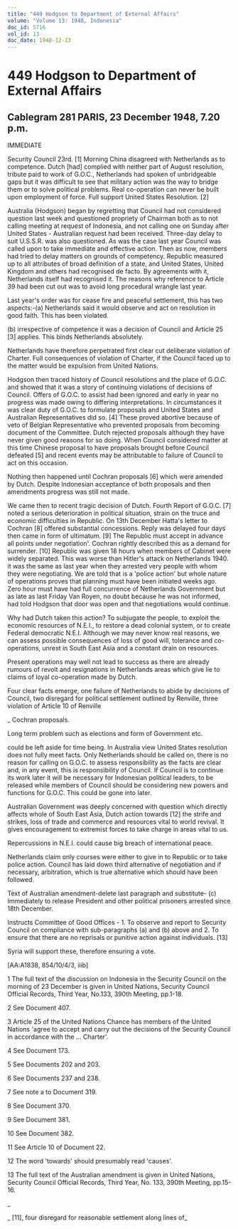 ```yaml
---
title: "449 Hodgson to Department of External Affairs"
volume: "Volume 13: 1948, Indonesia"
doc_id: 5716
vol_id: 13
doc_date: 1948-12-23
---
```


# 449 Hodgson to Department of External Affairs

## Cablegram 281 PARIS, 23 December 1948, 7.20 p.m.

IMMEDIATE

Security Council 23rd. [1] Morning China disagreed with Netherlands as to competence. Dutch [had] complied with neither part of August resolution, tribute paid to work of G.O.C., Netherlands had spoken of unbridgeable gaps but it was difficult to see that military action was the way to bridge them or to solve political problems. Real co-operation can never be built upon employment of force. Full support United States Resolution. [2]

Australia (Hodgson) began by regretting that Council had not considered question last week and questioned propriety of Chairman both as to not calling meeting at request of Indonesia, and not calling one on Sunday after United States - Australian request had been received. Three-day delay to suit U.S.S.R. was also questioned. As was the case last year Council was called upon to take immediate and effective action. Then as now, members had tried to delay matters on grounds of competency. Republic measured up to all attributes of broad definition of a state, and United States, United Kingdom and others had recognised de facto. By agreements with it, Netherlands itself had recognised it. The reasons why reference to Article 39 had been cut out was to avoid long procedural wrangle last year.

Last year's order was for cease fire and peaceful settlement, this has two aspects:-(a) Netherlands said it would observe and act on resolution in good faith. This has been violated.

(b) irrespective of competence it was a decision of Council and Article 25 [3] applies. This binds Netherlands absolutely.

Netherlands have therefore perpetrated first clear cut deliberate violation of Charter. Full consequences of violation of Charter, if the Council faced up to the matter would be expulsion from United Nations.

Hodgson then traced history of Council resolutions and the place of G.O.C. and showed that it was a story of continuing violations of decisions of Council. Offers of G.O.C. to assist had been ignored and early in year no progress was made owing to differing interpretations. In circumstances it was clear duty of G.O.C. to formulate proposals and United States and Australian Representatives did so. [4] These proved abortive because of veto of Belgian Representative who prevented proposals from becoming document of the Committee. Dutch rejected proposals although they have never given good reasons for so doing. When Council considered matter at this time Chinese proposal to have proposals brought before Council defeated [5] and recent events may be attributable to failure of Council to act on this occasion.

Nothing then happened until Cochran proposals [6] which were amended by Dutch. Despite Indonesian acceptance of both proposals and then amendments progress was still not made.

We came then to recent tragic decision of Dutch. Fourth Report of G.O.C. [7] noted a serious deterioration in political situation, strain on the truce and economic difficulties in Republic. On 13th December Hatta's letter to Cochran [8] offered substantial concessions. Reply was delayed four days then came in form of ultimatum. [9] The Republic must accept in advance all points under negotiation'. Cochran rightly described this as a demand for surrender. [10] Republic was given 18 hours when members of Cabinet were widely separated. This was worse than Hitler's attack on Netherlands 1940. it was the same as last year when they arrested very people with whom they were negotiating. We are told that is a 'police action' but whole nature of operations proves that planning must have been initiated weeks ago. Zero hour must have had full concurrence of Netherlands Government but as late as last Friday Van Royen, no doubt because he was not informed, had told Hodgson that door was open and that negotiations would continue.

Why had Dutch taken this action? To subjugate the people, to exploit the economic resources of N.E.I., to restore a dead colonial system, or to create Federal democratic N.E.I. Although we may never know real reasons, we can assess possible consequences of loss of good will, tolerance and co-operations, unrest in South East Asia and a constant drain on resources.

Present operations may well not lead to success as there are already rumours of revolt and resignations in Netherlands areas which give lie to claims of loyal co-operation made by Dutch.

Four clear facts emerge, one failure of Netherlands to abide by decisions of Council, two disregard for political settlement outlined by Renville, three violation of Article 10 of Renville 

_ Cochran proposals.

Long term problem such as elections and form of Government etc.

could be left aside for time being. In Australia view United States resolution does not fully meet facts. Only Netherlands should be called on, there is no reason for calling on G.O.C. to assess responsibility as the facts are clear and, in any event, this is responsibility of Council. If Council is to continue its work later it will be necessary for Indonesian political leaders, to be released while members of Council should be considering new powers and functions for G.O.C. This could be gone into later.

Australian Government was deeply concerned with question which directly affects whole of South East Asia, Dutch action towards [12] the strife and strikes, loss of trade and commerce and resources vital to world revival. It gives encouragement to extremist forces to take charge in areas vital to us.

Repercussions in N.E.I. could cause big breach of international peace.

Netherlands claim only courses were either to give in to Republic or to take police action. Council has laid down third alternative of negotiation and if necessary, arbitration, which is true alternative which should have been followed.

Text of Australian amendment-delete last paragraph and substitute- (c) Immediately to release President and other political prisoners arrested since 18th December.

Instructs Committee of Good Offices - 1. To observe and report to Security Council on compliance with sub-paragraphs (a) and (b) above and 2. To ensure that there are no reprisals or punitive action against individuals. [13]

Syria will support these, therefore ensuring a vote.

[AA:A1838, 854/10/4/3, iiib]

1 The full text of the discussion on Indonesia in the Security Council on the morning of 23 December is given in United Nations, Security Council Official Records, Third Year, No.133, 390th Meeting, pp.1-18.

2 See Document 407.

3 Article 25 of the United Nations Chance has members of the United Nations 'agree to accept and carry out the decisions of the Security Council in accordance with the ... Charter'.

4 See Document 173.

5 See Documents 202 and 203.

6 See Documents 237 and 238.

7 See note a to Document 319.

8 See Document 370.

9 See Document 381.

10 See Document 382.

11 See Article 10 of Document 22.

12 The word 'towards' should presumably read 'causes'.

13 The full text of the Australian amendment is given in United Nations, Security Council Official Records, Third Year, No. 133, 390th Meeting, pp.15-16.

_

_ [11], four disregard for reasonable settlement along lines of_
